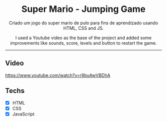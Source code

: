<h1 align="center">
Super Mario - Jumping Game 
</h1>

<p align="center">Criado um jogo do super mario de pulo para fins de aprendizado usando HTML, CSS and JS. </p>
<p align="center"> I used a Youtube video as the base of the project and added some improvements like sounds, score, levels and button to restart the game. </p>

<hr>

## Video

https://www.youtube.com/watch?v=r9buAwVBDhA

## Techs

- [x] HTML
- [x] CSS
- [x] JavaScript
